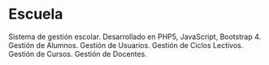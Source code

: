 # Escuela
Sistema de gestión escolar.
Desarrollado en PHP5, JavaScript, Bootstrap 4.
Gestión de Alumnos.
Gestión de Usuarios.
Gestión de Ciclos Lectivos.
Gestión de Cursos.
Gestión de Docentes.




